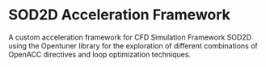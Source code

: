 # SOD2D Acceleration Framework

A custom acceleration framework for CFD Simulation Framework SOD2D using the Opentuner library for the exploration of different combinations of OpenACC directives and loop optimization techniques. 
